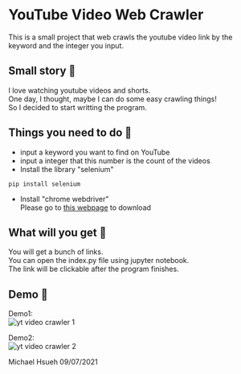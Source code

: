 # YouTube Video Web Crawler
This is a small project that web crawls the youtube video link by the keyword and the integer you input.
  
## Small story :speech_balloon:
I love watching youtube videos and shorts.  
One day, I thought, maybe I can do some easy crawling things!  
So I decided to start writting the program.  
  
## Things you need to do :open_book:
* input a keyword you want to find on YouTube
* input a integer that this number is the count of the videos
* Install the library "selenium"
```
pip install selenium
```
* Install "chrome webdriver"  
Please go to [this webpage](https://chromedriver.chromium.org/downloads) to download
  
## What will you get :icecream:
You will get a bunch of links.  
You can open the index.py file using jupyter notebook.  
The link will be clickable after the program finishes.  
  
## Demo :eyes:
Demo1:  
![yt video crawler 1](https://user-images.githubusercontent.com/78197510/131219581-2fdc7e6e-5ce2-4077-a02f-40542a213b65.JPG)  
  
Demo2:  
![yt video crawler 2](https://user-images.githubusercontent.com/78197510/131219584-bd3e1408-30e6-4f01-aaf6-6d975b07279f.JPG)  
  
Michael Hsueh 09/07/2021
